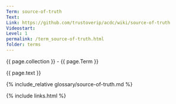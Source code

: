 ```yaml
---
Term: source-of-truth
Text: 
Link: https://github.com/trustoverip/acdc/wiki/source-of-truth
Videostart: 
Level: 1
permalink: /term_source-of-truth.html
folder: terms
---
```


{{ page.collection }} - {{ page.Term }}

   {{ page.text }}

{% include_relative glossary/source-of-truth.md %}

 {% include links.html %} 
